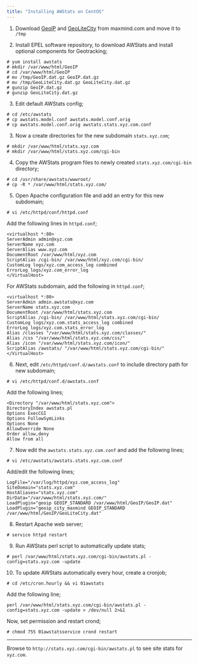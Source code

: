 ```yaml
---
title: "Installing AWStats on CentOS"
---
```


1. Download [GeoIP](http://www.maxmind.com/app/geolitecountryhttp://geolite.maxmind.com/download/geoip/database/GeoLiteCountry/GeoIP.dat.gz) and [GeoLiteCity](http://www.maxmind.com/app/geolitecityhttp://geolite.maxmind.com/download/geoip/database/GeoLiteCity.dat.gz) from maxmind.com and move it to `/tmp`

2. Install EPEL software repository, to download AWStats and install optional components for Geotracking;
```
# yum install awstats
# mkdir /var/www/html/GeoIP
# cd /var/www/html/GeoIP
# mv /tmp/GeoIP.dat.gz GeoIP.dat.gz
# mv /tmp/GeoLiteCity.dat.gz GeoLiteCity.dat.gz
# gunzip GeoIP.dat.gz
# gunzip GeoLiteCity.dat.gz
```

3. Edit default AWStats config;
```
# cd /etc/awstats
# cp awstats.model.conf awstats.model.conf.orig
# cp awstats.model.conf.orig awstats.stats.xyz.com.conf
```

3. Now a create directories for the new subdomain `stats.xyz.com`;
```
# mkdir /var/www/html/stats.xyz.com
# mkdir /var/www/html/stats.xyz.com/cgi-bin
```

4. Copy the AWStats program files to newly created `stats.xyz.com/cgi-bin` directory;
```
# cd /usr/share/awstats/wwwroot/
# cp -R * /var/www/html/stats.xyz.com/
```

5. Open Apache configuration file and add an entry for this new subdomain;
```
# vi /etc/httpd/conf/httpd.conf
```  
Add the following lines in `httpd.conf`;
```
<virtualhost *:80>
ServerAdmin admin@xyz.com
ServerName xyz.com
ServerAlias www.xyz.com
DocumentRoot /var/www/html/xyz.com
ScriptAlias /cgi-bin/ /var/www/html/xyz.com/cgi-bin/
CustomLog logs/xyz.com_access_log combined
ErrorLog logs/xyz.com_error_log
</VirtualHost>
```
For AWStats subdomain, add the following in `httpd.conf`;
```
<virtualhost *:80>
ServerAdmin admin.awstats@xyz.com
ServerName stats.xyz.com
DocumentRoot /var/www/html/stats.xyz.com
ScriptAlias /cgi-bin/ /var/www/html/stats.xyz.com/cgi-bin/
CustomLog logs/xyz.com.stats_access_log combined
ErrorLog logs/xyz.com.stats_error_log
Alias /classes "/var/www/html/stats.xyz.com/classes/"
Alias /css "/var/www/html/stats.xyz.com/css/"
Alias /icon "/var/www/html/stats.xyz.com/icon/"
ScriptAlias /awstats/ "/var/www/html/stats.xyz.com/cgi-bin/"
</VirtualHost>
```

6. Next, edit `/etc/httpd/conf.d/awstats.conf` to include directory path for new subdomain;
```
# vi /etc/httpd/conf.d/awstats.conf
```
Add the following lines;
```
<Directory "/var/www/html/stats.xyz.com">
DirectoryIndex awstats.pl
Options ExecCGI
Options FollowSymLinks
Options None
AllowOverride None
Order allow,deny
Allow from all
```

7. Now edit the `awstats.stats.xyz.com.conf` and add the following lines;
```
# vi /etc/awstats/awstats.stats.xyz.com.conf
```
Add/edit the following lines;
```
LogFile="/var/log/httpd/xyz.com_access_log"
SiteDomain="stats.xyz.com"
HostAliases="stats.xyz.com"
DirData="/var/www/html/stats.xyz.com/"
LoadPlugin="geoip GEOIP_STANDARD /var/www/html/GeoIP/GeoIP.dat"
LoadPlugin="geoip_city_maxmind GEOIP_STANDARD /var/www/html/GeoIP/GeoLiteCity.dat"
```

8. Restart Apache web server;
```
# service httpd restart
```

9. Run AWStats perl script to automatically update stats;
```
# perl /var/www/html/stats.xyz.com/cgi-bin/awstats.pl -config=stats.xyz.com -update
```

10. To update AWStats automatically every hour, create a cronjob;
```
# cd /etc/cron.hourly && vi 01awstats
```
Add the following line;
```
perl /var/www/html/stats.xyz.com/cgi-bin/awstats.pl -config=stats.xyz.com -update > /dev/null 2>&1
```
Now, set permission and restart crond;
```
# chmod 755 01awstatsservice crond restart
```

___

Browse to `http://stats.xyz.com/cgi-bin/awstats.pl` to see site stats for  `xyz.com`.
